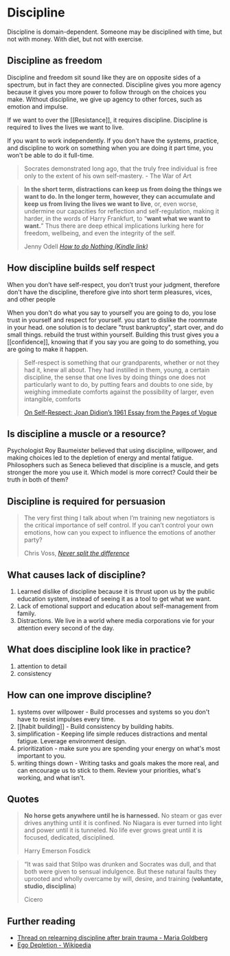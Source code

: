 # Discipline

Discipline is domain-dependent. Someone may be disciplined with time, but not with money. With diet, but not with exercise. 

## Discipline as freedom

Discipline and freedom sit sound like they are on opposite sides of a spectrum, but in fact they are connected. Discipline gives you more agency because it gives you more power to follow through on the choices you make. Without discipline, we give up agency to other forces, such as emotion and impulse.

If we want to over the [[Resistance]], it requires discipline. Discipline is required to lives the lives we want to live. 

If you want to work independently. If you don't have the systems, practice, and discipline to work on something when you are doing it part time, you won't be able to do it full-time.

> Socrates demonstrated long ago, that the truly free individual is free only to the extent of his own self-mastery. - The War of Art

> **In the short term, distractions can keep us from doing the things we want to do. In the longer term, however, they can accumulate and keep us from living the lives we want to live**, or, even worse, undermine our capacities for reflection and self-regulation, making it harder, in the words of Harry Frankfurt, to “**want what we want to want.**” Thus there are deep ethical implications lurking here for freedom, wellbeing, and even the integrity of the self. <footer>Jenny Odell _[How to do Nothing (Kindle link)](kindle://book?action=open&asin=B07FLNFRGK&location=2127)_</footer>

## How discipline builds self respect

When you don’t have self-respect, you don’t trust your judgment, therefore don't have the discipline, therefore give into short term pleasures, vices, and other people

When you don't do what you say to yourself you are going to do, you lose trust in yourself and respect for yourself. you start to dislike the roommate in your head. one solution is to declare "trust bankruptcy", start over, and do small things. rebuild the trust within yourself. Building this trust gives you a [[confidence]], knowing that if you say you are going to do something, you are going to make it happen.

> Self-respect is something that our grandparents, whether or not they had it, knew all about. They had instilled in them, young, a certain discipline, the sense that one lives by doing things one does not particularly want to do, by putting fears and doubts to one side, by weighing immediate comforts against the possibility of larger, even intangible, comforts <footer> [On Self-Respect: Joan Didion’s 1961 Essay from the Pages of Vogue](https://www.vogue.com/article/joan-didion-self-respect-essay-1961)</footer>


## Is discipline a muscle or a resource? 
Psychologist Roy Baumeister believed that using discipline, willpower, and making choices led to the depletion of energy and mental fatigue. Philosophers such as Seneca believed that discipline is a muscle, and gets stronger the more you use it. Which model is more correct? Could their be truth in both of them? 

## Discipline is required for persuasion

> The very first thing I talk about when I’m training new negotiators is the critical importance of self control. If you can’t control your own emotions, how can you expect to influence the emotions of another party? <footer>Chris Voss, _[Never split the difference](kindle://book?action=open&asin=B014DUR7L2&location=2503)_</footer>


## What causes lack of discipline? 

1. Learned dislike of discipline because it is thrust upon us by the public education system, instead of seeing it as a tool to get what we want. 
1. Lack of emotional support and education about self-management from family. 
1. Distractions. We live in a world where media corporations vie for your attention every second of the day. 

## What does discipline look like in practice? 

1. attention to detail
1. consistency 

## How can one improve discipline? 

1. systems over willpower - Build processes and systems so you don't have to resist impulses every time. 
1. [[habit building]] - Build consistency by building habits. 
1. simplification - Keeping life simple reduces distractions and mental fatigue. Leverage environment design.
1. prioritization - make sure you are spending your energy on what's most important to you. 
1. writing things down - Writing tasks and goals makes the more real, and can encourage us to stick to them. Review your priorities, what's working, and what isn't. 

## Quotes 

> **No horse gets anywhere until he is harnessed.** No steam or gas ever drives anything until it is confined. No Niagara is ever turned into light and power until it is tunneled. No life ever grows great until it is focused, dedicated, disciplined. <footer>Harry Emerson Fosdick</footer>

> “It was said that Stilpo was drunken and Socrates was dull, and that both were given to sensual indulgence. But these natural faults they uprooted and wholly overcame by will, desire, and training (**voluntate, studio, disciplina**)<footer>Cicero</footer>

## Further reading 
- [Thread on relearning discipline after brain trauma - Maria Goldberg](https://twitter.com/mar15sa/status/1257503583479595013)
- [Ego Depletion - Wikipedia](https://en.wikipedia.org/wiki/Ego_depletion)
